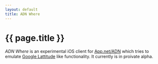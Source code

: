 ```yaml
---
layout: default
title: ADN Where
---
```


{{ page.title }}
================

*ADN Where* is an experimental iOS client for [App.net/ADN][1] which tries to emulate [Google Lattitude][2] like functionality. It currently is in proivate alpha.

[1]: http://app.net/
[2]: http://en.wikipedia.org/wiki/Google_Latitude
